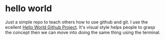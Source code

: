 # hello world
Just a simple repo to teach others how to use github and git.
I use the ecellent [Hello World Github Project](https://guides.github.com/activities/hello-world/).
It's visual style helps people to grasp the concept then we can move into doing the same thing using the terminal.
